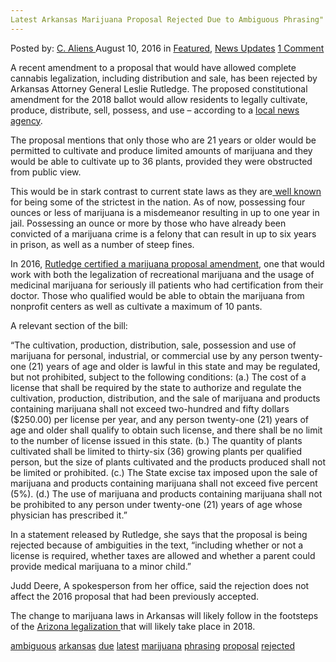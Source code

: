 ```yaml
---
Latest Arkansas Marijuana Proposal Rejected Due to Ambiguous Phrasing"
---
```

<article class="post-listing post-15062 post type-post status-publish format-standard has-post-thumbnail hentry  tag-ambiguous tag-arkansas tag-due tag-latest tag-marijuana tag-phrasing tag-proposal tag-rejected">
    <div class="post-inner">
        <span>Posted by: <a href="https://www.deepdotweb.com/author/caliens/" title="">C. Aliens </a></span>
    <span>August 10, 2016</span>
    <span>in <a href="https://www.deepdotweb.com/category/deepdot-news/" rel="category tag">Featured</a>, <a href="https://www.deepdotweb.com/category/news-updates/" rel="category tag">News Updates</a></span>
    <span><a href="https://www.deepdotweb.com/2016/08/10/latest-arkansas-marijuana-proposal-rejected-due-ambiguous-phrasing/#comments">1 Comment</a></span>
    </p>
    <div class="clear"></div>
    <div class="entry">
    <p>A recent amendment to a proposal that would have allowed complete cannabis legalization, including distribution and sale, has been rejected by Arkansas Attorney General Leslie Rutledge. The proposed constitutional amendment for the 2018 ballot would allow residents to legally cultivate, produce, distribute, sell, possess, and use – according to a <a href="http://www.thv11.com/news/local/marijuana-proposal-rejected-by-ark-attorney-general/285861241">local news agency</a>.</p>
    <p>The proposal mentions that only those who are 21 years or older would be permitted to cultivate and produce limited amounts of marijuana and they would be able to cultivate up to 36 plants, provided they were obstructed from public view.</p>
    <p>This would be in stark contrast to current state laws as they are<a href="http://statelaws.findlaw.com/arkansas-law/arkansas-marijuana-laws.html"> well known</a> for being some of the strictest in the nation. As of now, possessing four ounces or less of marijuana is a misdemeanor resulting in up to one year in jail. Possessing an ounce or more by those who have already been convicted of a marijuana crime is a felony that can result in up to six years in prison, as well as a number of steep fines.</p>
    <p>In 2016, <a href="http://5newsonline.com/2016/04/25/attorney-general-certifies-marijuana-amendment-ballot-title/">Rutledge certified a marijuana proposal amendment</a>, one that would work with both the legalization of recreational marijuana and the usage of medicinal marijuana for seriously ill patients who had certification from their doctor. Those who qualified would be able to obtain the marijuana from nonprofit centers as well as cultivate a maximum of 10 pants.</p>
    <p>A relevant section of the bill:</p>
    <p>“The cultivation, production, distribution, sale, possession and use of marijuana for personal, industrial, or commercial use by any person twenty-one (21) years of age and older is lawful in this state and may be regulated, but not prohibited, subject to the following conditions: (a.) The cost of a license that shall be required by the state to authorize and regulate the cultivation, production, distribution, and the sale of marijuana and products containing marijuana shall not exceed two-hundred and fifty dollars ($250.00) per license per year, and any person twenty-one (21) years of age and older shall qualify to obtain such license, and there shall be no limit to the number of license issued in this state. (b.) The quantity of plants cultivated shall be limited to thirty-six (36) growing plants per qualified person, but the size of plants cultivated and the products produced shall not be limited or prohibited. (c.) The State excise tax imposed upon the sale of marijuana and products containing marijuana shall not exceed five percent (5%). (d.) The use of marijuana and products containing marijuana shall not be prohibited to any person under twenty-one (21) years of age whose physician has prescribed it.”</p>
    <p>In a statement released by Rutledge, she says that the proposal is being rejected because of ambiguities in the text, “including whether or not a license is required, whether taxes are allowed and whether a parent could provide medical marijuana to a minor child.”</p>
    <p>Judd Deere, A spokesperson from her office, said the rejection does not affect the 2016 proposal that had been previously accepted.</p>
    <p>The change to marijuana laws in Arkansas will likely follow in the footsteps of the <a href="https://www.deepdotweb.com/2016/07/06/legal-marijuana-way-arizona/">Arizona legalization </a>that will likely take place in 2018.</p>
    </div>
    <a href="https://www.deepdotweb.com/tag/ambiguous/" rel="tag">ambiguous</a> <a href="https://www.deepdotweb.com/tag/arkansas/" rel="tag">arkansas</a> <a href="https://www.deepdotweb.com/tag/due/" rel="tag">due</a> <a href="https://www.deepdotweb.com/tag/latest/" rel="tag">latest</a> <a href="https://www.deepdotweb.com/tag/marijuana/" rel="tag">marijuana</a> <a href="https://www.deepdotweb.com/tag/phrasing/" rel="tag">phrasing</a> <a href="https://www.deepdotweb.com/tag/proposal/" rel="tag">proposal</a> <a href="https://www.deepdotweb.com/tag/rejected/" rel="tag">rejected</a></span> <span style="display:none" class="updated">2016-08-10</span>
    <div style="display:none" class="vcard author" itemprop="author" itemscope itemtype="http://schema.org/Person"><strong class="fn" itemprop="name"><a href="https://www.deepdotweb.com/author/caliens/" title="Posts by C. Aliens" rel="author">C. Aliens</a></strong></div>
    
